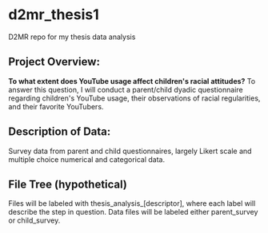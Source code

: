 # d2mr_thesis1
D2MR repo for my thesis data analysis 

## Project Overview: 
**To what extent does YouTube usage affect children's racial attitudes?** To answer this question, I will conduct a parent/child dyadic questionnaire regarding children's YouTube usage, their observations of racial regularities, and their favorite YouTubers. 

## Description of Data:
Survey data from parent and child questionnaires, largely Likert scale and multiple choice numerical and categorical data. 

## File Tree (hypothetical)
Files will be labeled with thesis_analysis_[descriptor], where each label will describe the step in question. 
Data files will be labeled either parent_survey or child_survey.

